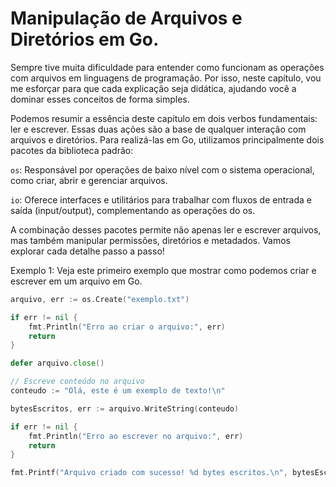 # Manipulação de Arquivos e Diretórios em Go.

Sempre tive muita dificuldade para entender como funcionam as operações com arquivos em linguagens de programação. Por isso, neste capítulo, vou me esforçar para que cada explicação seja didática, ajudando você a dominar esses conceitos de forma simples.

Podemos resumir a essência deste capítulo em dois verbos fundamentais: ler e escrever. Essas duas ações são a base de qualquer interação com arquivos e diretórios. Para realizá-las em Go, utilizamos principalmente dois pacotes da biblioteca padrão:

`os`: Responsável por operações de baixo nível com o sistema operacional, como criar, abrir e gerenciar arquivos.

`io`: Oferece interfaces e utilitários para trabalhar com fluxos de entrada e saída (input/output), complementando as operações do os.

A combinação desses pacotes permite não apenas ler e escrever arquivos, mas também manipular permissões, diretórios e metadados. Vamos explorar cada detalhe passo a passo!

Exemplo 1: Veja este primeiro exemplo que mostrar como podemos criar e escrever em um arquivo em Go.

```go
arquivo, err := os.Create("exemplo.txt")

if err != nil {
    fmt.Println("Erro ao criar o arquivo:", err)
    return
}

defer arquivo.close()

// Escreve conteúdo no arquivo
conteudo := "Olá, este é um exemplo de texto!\n"

bytesEscritos, err := arquivo.WriteString(conteudo)

if err != nil {
    fmt.Println("Erro ao escrever no arquivo:", err)
    return
}

fmt.Printf("Arquivo criado com sucesso! %d bytes escritos.\n", bytesEscritos)
```
